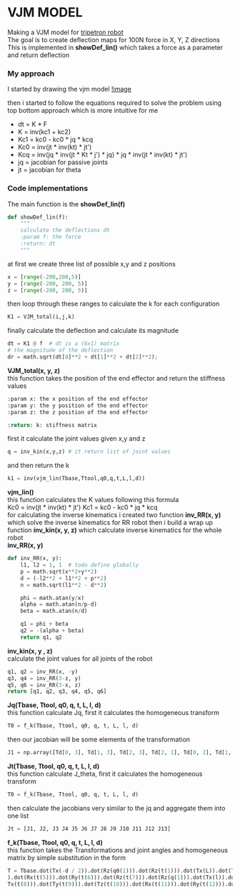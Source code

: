 # VJM MODEL
Making a VJM model for [tripetron robot](https://www.youtube.com/watch?v=beuY401hfh8) <br/>
The goal is to create deflection maps for 100N force in X, Y, Z directions<br/>
This is implemented in **showDef_lin()** which takes a force as a parameter and return deflection
### My approach
I started by drawing the vjm model
[!image](https://github.com/mohamedsayed18/VJM_MSA/blob/master/vjm_model.jpg)

then i started to follow the equations required to solve the problem using top bottom approach which is more intuitive for me
* dt = K * F
* K = inv(kc1 + kc2)
* Kc1 = kc0 - kc0 * jq * kcq
* Kc0 = inv(jt * inv(kt) * jt')
* Kcq = inv(jq * inv(jt * Kt * j') * jq) * jq * inv(jt * inv(kt) * jt')
* jq = jacobian for passive joints 
* jt = jacobian for theta

### Code implementations 
The main function is the **showDef_lin(f)**
```python
def showDef_lin(f):
    """
    calculate the deflections dt
    :param f: the force
    :return: dt
    """
```
at first we create three list of possible x,y and z positions
```python
x = [range(-200,200,5)] 
y = [range(-200, 200, 5)]  
z = [range(-200, 200, 5)]  
```
then loop through these ranges to calculate the k for each configuration
```python
K1 = VJM_total(i,j,k)
```
finally calculate the deflection and calculate its magnitude
```python
dt = K1 @ f  # dt is a (6x1) matrix
# the magnitude of the deflection
dr = math.sqrt(dt[0]**2 + dt[1]**2 + dt[2]**2);
```
**VJM_total(x, y, z)**<br/>
this function takes the position of the end effector and return the stiffness values
```python
:param x: the x position of the end effector
:param y: the y position of the end effector
:param z: the z position of the end effector

:return: k: stiffness matrix
```
first it calculate the joint values given x,y and z
```python
q = inv_kin(x,y,z) # it return list of joint values
```
and then return the k
```python
k1 = inv(vjm_lin(Tbase,Ttool,q0,q,t,L,l,d))
```
**vjm_lin()**<br/>
this function calculates the K values following this formula<br/>
Kc0 = inv(jt * inv(kt) * jt')
Kc1 = kc0 - kc0 * jq * kcq <br/>
for calculating the inverse kinematics i created two function
**inv_RR(x, y)** which solve the inverse kinematics for RR robot then i build a wrap up function **inv_kin(x, y, z)** which calculate inverse kinematics for the whole robot<br/>
**inv_RR(x, y)**
```python
def inv_RR(x, y):
    l1, l2 = 1, 1  # todo define globally
    p = math.sqrt(x**2+y**2)
    d = (-l2**2 + l1**2 + p**2)
    n = math.sqrt(l1**2 - d**2)

    phi = math.atan(y/x)
    alpha = math.atan(n/p-d)
    beta = math.atan(n/d)

    q1 = phi + beta
    q2 = -(alpha + beta)
    return q1, q2
```
**inv_kin(x, y , z)**<br/>
calculate the joint values for all joints of the robot
```python
q1, q2 = inv_RR(x, -y)
q3, q4 = inv_RR(3-z, y)
q5, q6 = inv_RR(3-x, z)
return [q1, q2, q3, q4, q5, q6]
```

**Jq(Tbase, Ttool, q0, q, t, L, l, d)**<br/>
this function calculate Jq, first it calculates the homogeneous transform
```python
T0 = f_k(Tbase, Ttool, q0, q, t, L, l, d)
```
then our jacobian will be some elements of the transformation 
```python
J1 = np.array([Td[0, 3], Td[1, 3], Td[2, 3], Td[2, 1], Td[0, 2], Td[1, 0]])
```
**Jt(Tbase, Ttool, q0, q, t, L, l, d)**<br/>
this function calculate J_theta, first it calculates the homogeneous transform
```python
T0 = f_k(Tbase, Ttool, q0, q, t, L, l, d)
```
then calculate the jacobians very similar to the jq and aggregate them into one list
```python
Jt = [J1, J2, J3 J4 J5 J6 J7 J8 J9 J10 J11 J12 J13]
```
**f_k(Tbase, Ttool, q0, q, t, L, l, d)**<br/>
this function takes the Transformations and joint angles and homogeneous matrix by simple substitution in the form
```python
T = Tbase.dot(Tx(-d / 2)).dot(Rz(q0(1))).dot(Rz(t(1))).dot(Tx(L)).dot(Tx(t(2))).dot(Ty(t(3))).dot(Tz(t(4))).dot(Rx(t(5))
).dot(Rx(t(5))).dot(Ry(t(6))).dot(Rz(t(7))).dot(Rz(q(1))).dot(Tx(l)).dot(
Tx(t(8))).dot(Ty(t(9))).dot(Tz(t(10))).dot(Rx(t(11))).dot(Ry(t(12))).dot(Rz(t(13))).dot(Ttool)
```